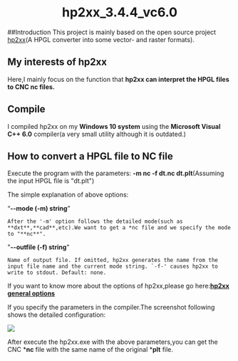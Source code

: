 # <center>hp2xx_3.4.4_vc6.0</center>

##Introduction
This project is mainly based on the open source project [hp2xx](http://gnuwin32.sourceforge.net/packages/hp2xx.htm)(A HPGL converter into some vector- and raster formats).

## My interests of hp2xx
Here,I mainly focus on the function that **hp2xx can interpret the HPGL files to 
CNC nc files.**

## Compile
I compiled hp2xx on my **Windows 10 system** using the **Microsoft Visual C++ 6.0** compiler(a very small utility although it is outdated.)

## How to convert a HPGL file to NC file
Execute the program with the parameters: **-m nc -f dt.nc dt.plt**(Assuming the input HPGL file is "dt.plt")

The simple explanation of above options:

“**--mode (-m) string**”
	
	After the '-m' option follows the detailed mode(such as **dxt**,**cad**,etc).We want to get a *nc file and we specify the mode to "**nc**".
 
"**--outfile (-f) string**"

	Name of output file. If omitted, hp2xx generates the name from the input file name and the current mode string. `-f-' causes hp2xx to write to stdout. Default: none.

If you want to know more about the options of hp2xx,please go here:[**hp2xx general options**](http://www.delorie.com/gnu/docs/hp2xx/hp2xxinf_31.html)

If you specify the parameters in the compiler.The screenshot following shows the detailed configuration:

![](http://i.imgur.com/CTadDXy.png)

After execute the hp2xx.exe with the above parameters,you can get the CNC ***nc** file with the same name of the original ***plt** file.


